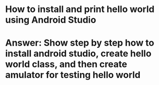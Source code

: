 # How to install and print hello world using Android Studio
# Answer: Show step by step how to install android studio, create hello world class, and then create amulator for testing hello world
